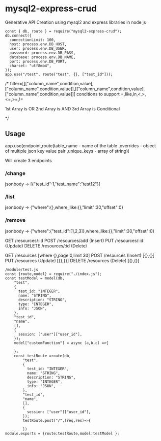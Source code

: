 # mysql2-express-crud

Generative API Creation using mysql2 and express libraries in node js

```
const { db, route } = require("mysql2-express-crud");
db.connect({
  connectionLimit: 100,
  host: process.env.DB_HOST,
  user: process.env.DB_USER,
  password: process.env.DB_PASS,
  database: process.env.DB_NAME,
  port: process.env.DB_PORT,
  charset: "utf8mb4",
});
app.use("/test", route("test", {}, ["test_id"]));
```

/\*
filter=[[["column_name",condition,value],["column_name",condition,value]],[["column_name",condition,value],["column_name",condition,value]]]
conditions to support
=,like,in,<,>,<=,>=,!=

1st Array is OR
2nd Array is AND
3rd Array is Conditional

\*/

## Usage

app.use(endpoint,route(table_name - name of the table ,overrides - object of multiple json key value pair ,unique_keys - array of string))

Will create 3 endpoints

### /change

jsonbody ->
[{"test_id":1,"test_name":"test12"}]

### /list

jsonbody ->
{"where":{},where_like:{},"limit":30,"offset":0}

### /remove

jsonbody ->
{"where":{"test_id":[1,2,3]},where_like:{},"limit":30,"offset":0}

GET /resources/:id
POST /resources/add (Insert)
PUT /resources/:id (Update)
DELETE /resources/:id (Delete)

GET /resources
[where {},page 0,limit 30]
POST /resources (Insert)
[{},{}]
PUT /resources (Update)
[{},{}]
DELETE /resources (Delete)
[{},{}]

```
/module/test.js
const {route,model} = require("./index.js");
const testModel = model(db,
    "test",
    {
      test_id: "INTEGER",
      name: "STRING",
      description: "STRING",
      type: "INTEGER",
      info: "JSON",
    },
    "test_id",
    "name",
    [],
    {
      session: ["user"]["user_id"],
    });
    model["customFunction"] = async (a,b,c) =>{

    };
    const testRoute =route(db,
        "test",
        {
          test_id: "INTEGER",
          name: "STRING",
          description: "STRING",
          type: "INTEGER",
          info: "JSON",
        },
        "test_id",
        "name",
        [],
        {
          session: ["user"]["user_id"],
        });
        testRoute.post("/",(req,res)=>{

        })
module.exports = {route:testRoute,model:testModel };
```
